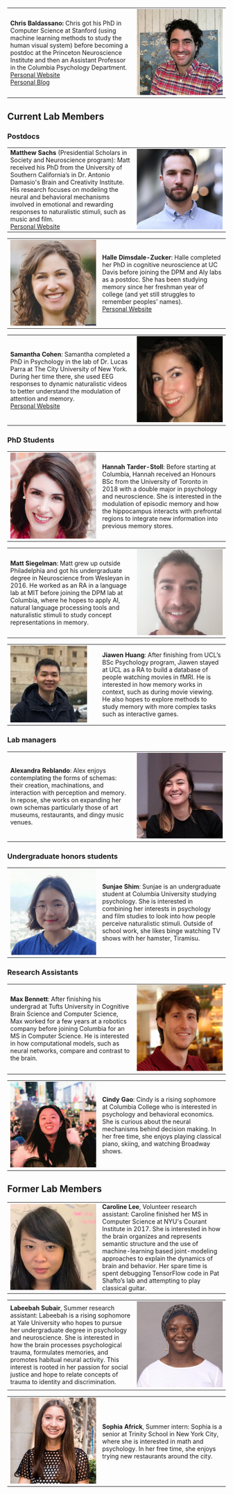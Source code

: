 <table style="width:100%">
<tr>
<td style="width:280px"><b>Chris Baldassano:</b> Chris got his PhD in Computer Science at Stanford (using machine learning methods to study the human visual system) before becoming a postdoc at the Princeton Neuroscience Institute and then an Assistant Professor in the Columbia Psychology Department.
<br><a href="http://chrisbaldassano.com/">Personal Website</a>
<br><a href="http://blog.chrisbaldassano.com/">Personal Blog</a>
<br>
</td>
<td style="width:200px"><img src="img/headshot4.JPG"></td>
</tr>
</table>

## Current Lab Members

### Postdocs
<table style="width:100%">
<tr>
<td style="width:280px"><b>Matthew Sachs</b> (Presidential Scholars in Society and Neuroscience program): Matt received his PhD from the University of Southern California’s in Dr. Antonio Damasio's Brain and Creativity Institute. His research focuses on modeling the neural and behavioral mechanisms involved in emotional and rewarding responses to naturalistic stimuli, such as music and film. 
<br><a href="http://www.matthewsachs.com/">Personal Website</a>
<br>
</td>
  <td style="width:200px"><img src="img/mattsachs.jpg"></td>
</tr>
</table>

<table style="width:100%">
<tr>
<td style="width:200px"><img src="img/halle.png"></td>
<td style="width:280px"><b>Halle Dimsdale-Zucker</b>: Halle completed her PhD in cognitive neuroscience at UC Davis before joining the DPM and Aly labs as a postdoc. She has been studying memory since her freshman year of college (and yet still struggles to remember peoples' names).
<br><a href="https://hallezucker.com/">Personal Website</a>
<br>
</td>
</tr>
</table>

<table style="width:100%">
<tr>
<td style="width:280px"><b>Samantha Cohen</b>: Samantha completed a PhD in Psychology in the lab of Dr. Lucas Parra at The City University of New York. During her time there, she used EEG responses to dynamic naturalistic videos to better understand the modulation of attention and memory.
<br><a href="https://www.parralab.org/people/samantha/">Personal Website</a>
<br>
</td>
<td style="width:200px"><img src="img/samantha.png"></td>
</tr>
</table>

### PhD Students
<table style="width:100%">
<tr>
<td style="width:200px"><img src="img/hannah.png"></td>
<td style="width:280px"><b>Hannah Tarder-Stoll</b>: Before starting at Columbia, Hannah received an Honours BSc from the University of Toronto in 2018 with a double major in psychology and neuroscience. She is interested in the modulation of episodic memory and how the hippocampus interacts with prefrontal regions to integrate new information into previous memory stores.
<br>
</td>
</tr>
</table>

<table style="width:100%">
<tr>
<td style="width:280px"><b>Matt Siegelman</b>: Matt grew up outside Philadelphia and got his undergraduate degree in Neuroscience from Wesleyan in 2016. He worked as an RA in a language lab at MIT before joining the DPM lab at Columbia, where he hopes to apply AI, natural language processing tools and naturalistic stimuli to study concept representations in memory. 
<br>
</td>
<td style="width:200px"><img src="img/matt.png"></td>
</tr>
</table>

<table style="width:100%">
<tr>
<td style="width:200px"><img src="img/jiawen.jpg"></td>
<td style="width:280px"><b>Jiawen Huang</b>: After finishing from UCL’s BSc Psychology program, Jiawen stayed at UCL as a RA to build a database of people watching movies in fMRI. He is interested in how memory works in context, such as during movie viewing. He also hopes to explore methods to study memory with more complex tasks such as interactive games. 
<br>
</td>
</tr>
</table>

### Lab managers
<table style="width:100%">
<tr>
<td style="width:280px"><b>Alexandra Reblando</b>: Alex enjoys contemplating the forms of schemas: their creation, machinations, and interaction with perception and memory. In repose, she works on expanding her own schemas particularly those of art museums, restaurants, and dingy music venues.
<br>
</td>
<td style="width:200px"><img src="img/reblando_close.jpeg"></td>
</tr>
</table>

### Undergraduate honors students
<table style="width:100%">
<tr>
  <td style="width:200px"><img src="img/sunjae.jpg"></td>
<td style="width:280px"><b>Sunjae Shim</b>: Sunjae is an undergraduate student at Columbia University studying psychology. She is interested in combining her interests in psychology and film studies to look into how people perceive naturalistic stimuli. Outside of school work, she likes binge watching TV shows with her hamster, Tiramisu.
<br>
</td>
</tr>
</table>

### Research Assistants
<table style="width:100%">
<tr> 
<td style="width:280px"><b>Max Bennett</b>: After finishing his undergrad at Tufts University in Cognitive Brain Science and Computer Science, Max worked for a few years at a robotics company before joining Columbia for an MS in Computer Science. He is interested in how computational models, such as neural networks, compare and contrast to the brain.
<br>
</td>
<td style="width:200px"><img src="img/max.jpg"></td>
</tr>
</table>

<table style="width:100%">
<tr>
<td style="width:200px"><img src="img/cindy.jpg"></td>
<td style="width:280px"><b>Cindy Gao</b>: Cindy is a rising sophomore at Columbia College who is interested in psychology and behavioral economics. She is curious about the neural mechanisms behind decision making. In her free time, she enjoys playing classical piano, skiing, and watching Broadway shows. 
<br>
</td>
</tr>
</table>


## Former Lab Members
<table style="width:100%">
<tr>
<td style="width:200px"><img src="img/caroline.jpg"></td>
<td style="width:280px"><b>Caroline Lee</b>, Volunteer research assistant: Caroline finished her MS in Computer Science at NYU's Courant Institute in 2017. She is interested in how the brain organizes and represents semantic structure and the use of machine-learning based joint-modeling approaches to explain the dynamics of brain and behavior. Her spare time is spent debugging TensorFlow code in Pat Shafto’s lab and attempting to play classical guitar.
<br>
</td>
</tr>
</table>

<table style="width:100%">
<tr>
<td style="width:280px"><b>Labeebah Subair</b>, Summer research assistant: Labeebah is a rising sophomore at Yale University who hopes to pursue her undergraduate degree in psychology and neuroscience. She is interested in how the brain processes psychological trauma, formulates memories, and promotes habitual neural activity. This interest is rooted in her passion for social justice and hope to relate concepts of trauma to identity and discrimination. 
<br>
</td>
<td style="width:200px"><img src="img/labeebah.jpg"></td>
</tr>
</table>

<table style="width:100%">
<tr>
<td style="width:200px"><img src="img/sophia.jpg"></td>
<td style="width:280px"><b>Sophia Africk</b>, Summer intern: Sophia is a senior at Trinity School in New York City, where she is interested in math and psychology.  In her free time, she enjoys trying new restaurants around the city.
<br>
</td>
</tr>
</table>
